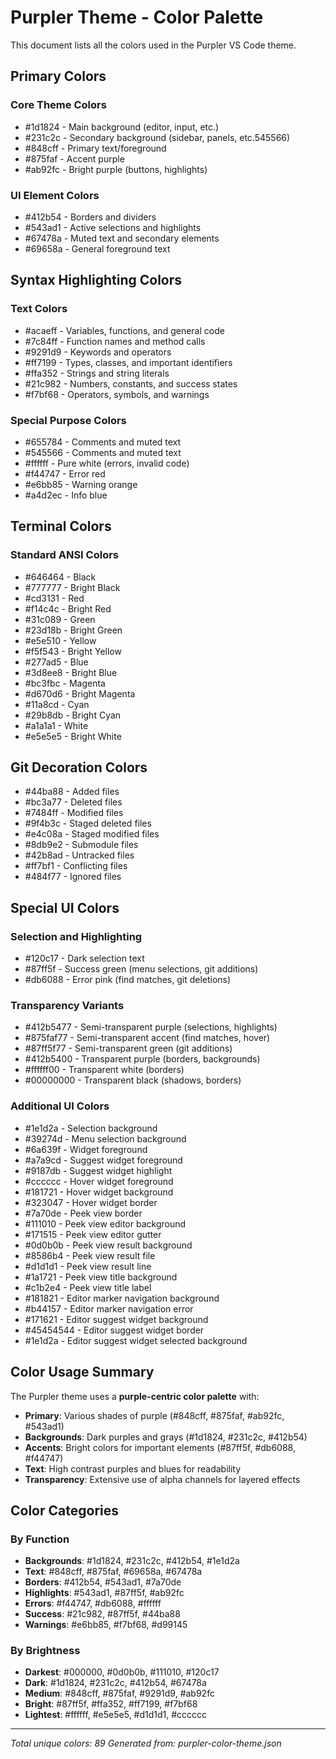 # Purpler Theme - Color Palette

This document lists all the colors used in the Purpler VS Code theme.

## Primary Colors

### Core Theme Colors

- #1d1824 - Main background (editor, input, etc.)
- #231c2c - Secondary background (sidebar, panels, etc.545566)
- #848cff - Primary text/foreground
- #875faf - Accent purple
- #ab92fc - Bright purple (buttons, highlights)

### UI Element Colors

- #412b54 - Borders and dividers
- #543ad1 - Active selections and highlights
- #67478a - Muted text and secondary elements
- #69658a - General foreground text

## Syntax Highlighting Colors

### Text Colors

- #acaeff - Variables, functions, and general code
- #7c84ff - Function names and method calls
- #9291d9 - Keywords and operators
- #ff7199 - Types, classes, and important identifiers
- #ffa352 - Strings and string literals
- #21c982 - Numbers, constants, and success states
- #f7bf68 - Operators, symbols, and warnings

### Special Purpose Colors

- #655784 - Comments and muted text
- #545566 - Comments and muted text
- #ffffff - Pure white (errors, invalid code)
- #f44747 - Error red
- #e6bb85 - Warning orange
- #a4d2ec - Info blue

## Terminal Colors

### Standard ANSI Colors

- #646464 - Black
- #777777 - Bright Black
- #cd3131 - Red
- #f14c4c - Bright Red
- #31c089 - Green
- #23d18b - Bright Green
- #e5e510 - Yellow
- #f5f543 - Bright Yellow
- #277ad5 - Blue
- #3d8ee8 - Bright Blue
- #bc3fbc - Magenta
- #d670d6 - Bright Magenta
- #11a8cd - Cyan
- #29b8db - Bright Cyan
- #a1a1a1 - White
- #e5e5e5 - Bright White

## Git Decoration Colors

- #44ba88 - Added files
- #bc3a77 - Deleted files
- #7484ff - Modified files
- #9f4b3c - Staged deleted files
- #e4c08a - Staged modified files
- #8db9e2 - Submodule files
- #42b8ad - Untracked files
- #ff7bf1 - Conflicting files
- #484f77 - Ignored files

## Special UI Colors

### Selection and Highlighting

- #120c17 - Dark selection text
- #87ff5f - Success green (menu selections, git additions)
- #db6088 - Error pink (find matches, git deletions)

### Transparency Variants

- #412b5477 - Semi-transparent purple (selections, highlights)
- #875faf77 - Semi-transparent accent (find matches, hover)
- #87ff5f77 - Semi-transparent green (git additions)
- #412b5400 - Transparent purple (borders, backgrounds)
- #ffffff00 - Transparent white (borders)
- #00000000 - Transparent black (shadows, borders)

### Additional UI Colors

- #1e1d2a - Selection background
- #39274d - Menu selection background
- #6a639f - Widget foreground
- #a7a9cd - Suggest widget foreground
- #9187db - Suggest widget highlight
- #cccccc - Hover widget foreground
- #181721 - Hover widget background
- #323047 - Hover widget border
- #7a70de - Peek view border
- #111010 - Peek view editor background
- #171515 - Peek view editor gutter
- #0d0b0b - Peek view result background
- #8586b4 - Peek view result file
- #d1d1d1 - Peek view result line
- #1a1721 - Peek view title background
- #c1b2e4 - Peek view title label
- #181821 - Editor marker navigation background
- #b44157 - Editor marker navigation error
- #171621 - Editor suggest widget background
- #45454544 - Editor suggest widget border
- #1e1d2a - Editor suggest widget selected background

## Color Usage Summary

The Purpler theme uses a **purple-centric color palette** with:

- **Primary**: Various shades of purple (#848cff, #875faf, #ab92fc, #543ad1)
- **Backgrounds**: Dark purples and grays (#1d1824, #231c2c, #412b54)
- **Accents**: Bright colors for important elements (#87ff5f, #db6088, #f44747)
- **Text**: High contrast purples and blues for readability
- **Transparency**: Extensive use of alpha channels for layered effects

## Color Categories

### By Function

- **Backgrounds**: #1d1824, #231c2c, #412b54, #1e1d2a
- **Text**: #848cff, #875faf, #69658a, #67478a
- **Borders**: #412b54, #543ad1, #7a70de
- **Highlights**: #543ad1, #87ff5f, #ab92fc
- **Errors**: #f44747, #db6088, #ffffff
- **Success**: #21c982, #87ff5f, #44ba88
- **Warnings**: #e6bb85, #f7bf68, #d99145

### By Brightness

- **Darkest**: #000000, #0d0b0b, #111010, #120c17
- **Dark**: #1d1824, #231c2c, #412b54, #67478a
- **Medium**: #848cff, #875faf, #9291d9, #ab92fc
- **Bright**: #87ff5f, #ffa352, #ff7199, #f7bf68
- **Lightest**: #ffffff, #e5e5e5, #d1d1d1, #cccccc

---

_Total unique colors: 89_
_Generated from: purpler-color-theme.json_
